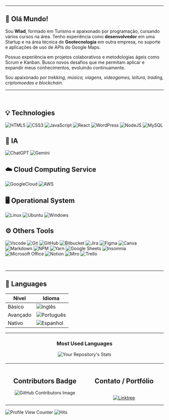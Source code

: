 <hr>

## 👋 Olá Mundo!

Sou **Wlad**, formado em Turismo e apaixonado por programação, cursando vários cursos na área. Tenho experiência como **desenvolvedor** em uma Startup e na área técnica de **Geotecnologia** em outra empresa, no suporte e aplicações de uso de APIs do Google Maps.

Possuo experiência em projetos colaborativos e metodologias ágeis como Scrum e Kanban. Busco novos desafios que me permitam aplicar e expandir meus conhecimentos, evoluindo continuamente.

Sou apaixonado por *trekking, música, viagens, videogames, leitura, trading, criptomoedas e blockchain*.

<hr>

<br>

## 💡 Technologies

![HTML5](https://img.shields.io/badge/HTML5-E34F26?style=for-the-badge&logo=html5&logoColor=white)
![CSS3](https://img.shields.io/badge/CSS3-1572B6?style=for-the-badge&logo=css3&logoColor=white)
![JavaScript](https://img.shields.io/badge/JavaScript-F7DF1E?style=for-the-badge&logo=javascript&logoColor=black)
![React](https://img.shields.io/badge/react-%2320232a.svg?style=for-the-badge&logo=react&logoColor=%2361DAFB)
![WordPress](https://img.shields.io/badge/WordPress-%23117AC9.svg?style=for-the-badge&logo=WordPress&logoColor=white)
![NodeJS](https://img.shields.io/badge/Node%20js-339933?style=for-the-badge&logo=nodedotjs&logoColor=white)
![MySQL](https://img.shields.io/badge/mysql-4479A1.svg?style=for-the-badge&logo=mysql&logoColor=white)


## 🤖 IA

![ChatGPT](https://img.shields.io/badge/chatGPT-74aa9c?style=for-the-badge&logo=openai&logoColor=white)
![Gemini](https://img.shields.io/badge/Gemini-8E75B2?style=for-the-badge&logo=googlebard&logoColor=fff)


## ☁️ Cloud Computing Service

![GoogleCloud](https://img.shields.io/badge/GoogleCloud-%234285F4.svg?style=for-the-badge&logo=google-cloud&logoColor=white)
![AWS](https://img.shields.io/badge/Amazon_AWS-FF9900?style=for-the-badge&logo=amazonaws&logoColor=white)


## 🖥️ Operational System

![Linux](https://img.shields.io/badge/Linux-FCC624?style=for-the-badge&logo=linux&logoColor=black)
![Ubuntu](https://img.shields.io/badge/Ubuntu-E95420?style=for-the-badge&logo=ubuntu&logoColor=white)
![Windows](https://img.shields.io/badge/Windows-0078D6?style=for-the-badge&logo=windows&logoColor=white)


## ⚙️ Others Tools

![Vscode](https://img.shields.io/badge/Vscode-007ACC?style=for-the-badge&logo=visual-studio-code&logoColor=white)
![Git](https://img.shields.io/badge/git-%23F05033.svg?style=for-the-badge&logo=git&logoColor=white)
![GitHub](https://img.shields.io/badge/github-%23121011.svg?style=for-the-badge&logo=github&logoColor=white)
![Bitbucket](https://img.shields.io/badge/bitbucket-%230047B3.svg?style=for-the-badge&logo=bitbucket&logoColor=white)
![Jira](https://img.shields.io/badge/jira-%230A0FFF.svg?style=for-the-badge&logo=jira&logoColor=white)
![Figma](https://img.shields.io/badge/figma-%23F24E1E.svg?style=for-the-badge&logo=figma&logoColor=white)
![Canva](https://img.shields.io/badge/Canva-%2300C4CC.svg?style=for-the-badge&logo=Canva&logoColor=white)
![Markdown](https://img.shields.io/badge/Markdown-000?style=for-the-badge&logo=markdown)
![NPM](https://img.shields.io/badge/NPM-%23CB3837.svg?style=for-the-badge&logo=npm&logoColor=white)
![Yarn](https://img.shields.io/badge/yarn-%232C8EBB.svg?style=for-the-badge&logo=yarn&logoColor=white)
![Google Sheets](https://img.shields.io/badge/Google%20Sheets-34A853?style=for-the-badge&logo=google-sheets&logoColor=white)
![Insomnia](https://img.shields.io/badge/Insomnia-black?style=for-the-badge&logo=insomnia&logoColor=5849BE)
![Microsoft Office](https://img.shields.io/badge/Microsoft_Office-D83B01?style=for-the-badge&logo=microsoft-office&logoColor=white)
![Notion](https://img.shields.io/badge/Notion-000000?style=for-the-badge&logo=notion&logoColor=white)
![Miro](https://img.shields.io/badge/Miro-F7C922?style=for-the-badge&logo=Miro&logoColor=050036)
![Trello](https://img.shields.io/badge/Trello-0052CC?style=for-the-badge&logo=trello&logoColor=white)

<br>

<hr>

## 💬 Languages

| Nível       | Idioma     |
|-------------|-------------|
| Básico  | ![Inglês](https://img.shields.io/badge/Idioma-Ingl%C3%AAs-blue)  |
| Avançado    | ![Português](https://img.shields.io/badge/Idioma-Portugu%C3%AAs-green) |
| Nativo      | ![Espanhol](https://img.shields.io/badge/Idioma-Espanhol-red)   |


<hr>

<!-- <div style="display: flex; flex-wrap: wrap; justify-content: space-between; gap: 20px; width: 100%;"> -->

  <!-- <div style="flex: 1 1 100%; max-width: 300px; text-align: center;">
    <h3>Starred repositories</h3>
    <a href="https://github.com/anuraghazra/github-readme-stats" style="display: block;">
      <img src="https://github-readme-stats.vercel.app/api/pin?username=vladoxx&repo=alura-oracle_challenge_02_jogo-da-forca&theme=codeSTACKr" alt="Readme Card" style="width: 100%; height: auto;">
    </a>
  </div> -->

  <!-- <div style="flex: 1 1 100%; max-width: 300px; text-align: center;">
    <h3>GitHub Stats</h3>
    <img src="https://github-readme-stats.vercel.app/api?username=vladoxx&theme=codeSTACKr&count_private=true&show_icons=true" alt="Your Repository's Stats" style="width: 100%; height: auto;">
  </div> -->

<!-- </div> -->

<div style="text-align: center; margin: 20px auto; max-width: 400px;">
  <h3>Most Used Languages</h3>
  <img src="https://github-readme-stats.vercel.app/api/top-langs/?username=vladoxx&theme=codeSTACKr&layout=compact" alt="Your Repository's Stats" style="max-width: 100%; height: auto;">
</div>

  <!-- <div style="flex: 1; min-width: 300px; margin: 10px;">
    <a href="https://github.com/anuraghazra/github-readme-stats">
      <img src="https://github-readme-stats.vercel.app/api/wakatime?username=53bc095a-5dc8-4836-a076-d444e004da49" alt="vladoxx's wakatime stats">
    </a>
  </div> -->

  <hr>

<div style="display: flex; justify-content: center; width: 100%;">

  <div style="flex: 1; max-width: 50%; text-align: center;">
    <h2 style="margin-bottom: 16px;">Contributors Badge</h2>
    <img src="https://contrib.rocks/image?repo=vladoxx/trybe-exercicios" alt="GitHub Contributors Image" />
  </div>

  <div style="flex: 1; max-width: 50%; text-align: center;">
    <h2 style="margin-bottom: 32px;">Contato / Portfólio</h2>
    <a href="https://linktr.ee/vladoxx" target="_blank">
      <img loading="lazy" src="https://img.shields.io/badge/linktree-39E09B?style=for-the-badge&logo=linktree&logoColor=white" alt="Linktree" />
    </a>
  </div>

</div>

<!-- <div align="center">
  <h2>Contributors Badge</h2>
  <p>
    <img src="https://contrib.rocks/image?repo=vladoxx/trybe-exercicios" alt="GitHub Contributors Image" />
  </p>

  <h2>Contato / Portfólio</h2>
  <p>
    <a href="https://linktr.ee/vladoxx" target="_blank">
      <img loading="lazy" src="https://img.shields.io/badge/linktree-39E09B?style=for-the-badge&logo=linktree&logoColor=white" alt="Linktree" />
    </a>
  </p>
</div> -->

<hr>

<!-- <div style="float: right;">
  
![Profile View Counter](https://komarev.com/ghpvc/?username=vladoxx)  
![Hits](https://hits.sh/github.com/vladoxx/vladoxx.svg)

![Feedback](https://img.shields.io/badge/Ask%20me-anything-1abc9c.svg)

</div> -->

  ![Profile View Counter](https://komarev.com/ghpvc/?username=vladoxx)
  ![Hits](https://hits.sh/github.com/vladoxx/vladoxx.svg)
